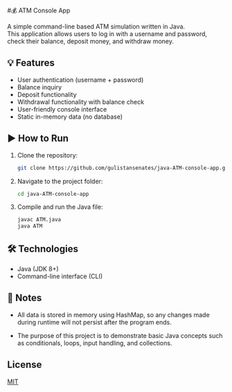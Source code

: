 #💰 ATM Console App

A simple command-line based ATM simulation written in Java.  
This application allows users to log in with a username and password, check their balance, deposit money, and withdraw money.

## 💡 Features

- User authentication (username + password)
- Balance inquiry
- Deposit functionality
- Withdrawal functionality with balance check
- User-friendly console interface
- Static in-memory data (no database)

## ▶️ How to Run

1. Clone the repository:
   ```bash
   git clone https://github.com/gulistansenates/java-ATM-console-app.git

2. Navigate to the project folder:
   ```bash
   cd java-ATM-console-app

3. Compile and run the Java file:
   ```bash
   javac ATM.java
   java ATM

## 🛠 Technologies

- Java (JDK 8+)
- Command-line interface (CLI)

## 📌 Notes

- All data is stored in memory using HashMap, so any changes made during runtime will not persist after the program ends.

- The purpose of this project is to demonstrate basic Java concepts such as conditionals, loops, input handling, and collections.

## License

[MIT](https://choosealicense.com/licenses/mit/)
